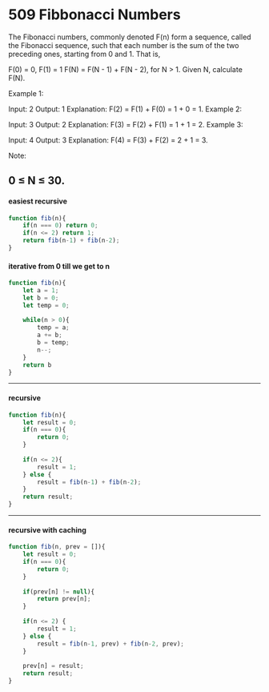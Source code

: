 # 509 Fibbonacci Numbers
The Fibonacci numbers, commonly denoted F(n) form a sequence, called the Fibonacci sequence, such that each number is the sum of the two preceding ones, starting from 0 and 1. That is,

F(0) = 0,   F(1) = 1
F(N) = F(N - 1) + F(N - 2), for N > 1.
Given N, calculate F(N).

 

Example 1:

Input: 2
Output: 1
Explanation: F(2) = F(1) + F(0) = 1 + 0 = 1.
Example 2:

Input: 3
Output: 2
Explanation: F(3) = F(2) + F(1) = 1 + 1 = 2.
Example 3:

Input: 4
Output: 3
Explanation: F(4) = F(3) + F(2) = 2 + 1 = 3.
 

Note:

0 ≤ N ≤ 30.
---
#### easiest recursive
```javascript
function fib(n){
    if(n === 0) return 0;
    if(n <= 2) return 1;
    return fib(n-1) + fib(n-2);
}
```

#### iterative from 0 till we get to n
```javascript
function fib(n){
    let a = 1;
    let b = 0;
    let temp = 0;
    
    while(n > 0){
        temp = a;
        a += b;
        b = temp;
        n--;
    }
    return b
}
```

---
#### recursive 
```javascript
function fib(n){
    let result = 0;
    if(n === 0){
        return 0;
    }
    
    if(n <= 2){
        result = 1;
    } else {
        result = fib(n-1) + fib(n-2);
    }
    return result;
}
```
---
#### recursive with caching
```javascript
function fib(n, prev = []){
    let result = 0;
    if(n === 0){
        return 0;
    }
    
    if(prev[n] != null){
        return prev[n];
    }
    
    if(n <= 2) {
        result = 1;
    } else {
        result = fib(n-1, prev) + fib(n-2, prev);
    }
    
    prev[n] = result;
    return result;
}
```
